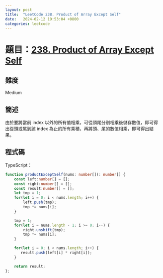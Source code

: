 ```yaml
---
layout: post
title:  "LeetCode 238. Product of Array Except Self"
date:   2024-02-12 19:53:04 +0800
categories: leetcode
---
```


# 題目：[238. Product of Array Except Self](https://leetcode.com/problems/product-of-array-except-self)

## 難度
Medium

## 簡述
由於要將當前 index 以外的所有值相乘，可從頭尾分別相乘後儲存數值，即可得出從頭或尾到該 index 為止的所有乘積，再將頭、尾的數值相乘，即可得出結果。

## 程式碼
TypeScript：
```typescript
function productExceptSelf(nums: number[]): number[] {
    const left:number[] = [];
    const right:number[] = [];
    const result:number[] = [];
    let tmp = 1;
    for(let i = 0; i < nums.length; i++) {
        left.push(tmp);
        tmp *= nums[i];
    }

    tmp = 1;
    for(let i = nums.length - 1; i >= 0; i--) {
        right.unshift(tmp);
        tmp *= nums[i];
    }

    for(let i = 0; i < nums.length; i++) {
       result.push(left[i] * right[i]);
    }

    return result;
};
```